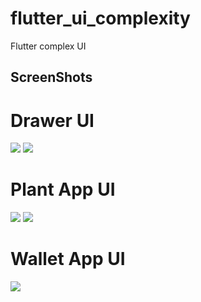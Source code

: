 # flutter_ui_complexity

Flutter complex UI

## ScreenShots

# Drawer UI
![](screenshots/drawer1.gif)
![](screenshots/drawer2.gif)


# Plant App UI

![](screenshots/Home%20Screen.png)
![](screenshots/Detail%20Screen.png)


# Wallet App UI
![](screenshots/wallet%20UI.png)



